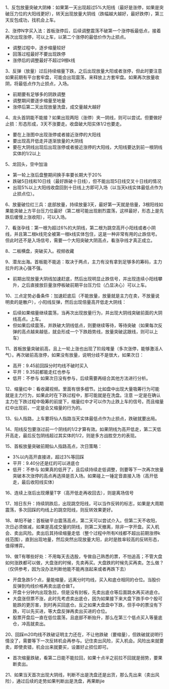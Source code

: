 1、反包放量突破大阴棒：如果第一天出现超过5%大阳线（最好是涨停，如果是突破压力位的大阳线更好），转天出现放量大阴线（跌幅越大越好，最好跌停），第三天反包成功，找机会上车。

2、涨停N字买入法：首板涨停后，后续调整震荡不破第一个涨停板最低点，接着再次出现涨停，可以上车，以第二个涨停的最低价作为止损点。
- 调整过程中，逐步缩量较好
- 回落过程最好不要出现跌停
- 涨停后的调整最好不超过9根k线

3、反弹（放量）过后持续缩量下跌，之后出现放量大阳或者涨停，但此时要注意如果前期有平台套牢盘，可能会出现震荡，来释放上方套牢盘。如果再次放量收阴，将最低点作为止损点，入场。
- 前期要有足够多的阴跌调整
- 调整期间要逐步缩量至地量
- 涨停后第二天出现放量洗盘，成交量越大越好

4、龙头首阴能不能接？如果出现两阳（涨停）夹一阴线，则可以尝试。但要做好止损：形态形成，3天不涨要走。收盘破大阳实体1/2也要走。
- 要在上涨图中出现涨停或者接近涨停的大阳线
- 要出现高开低走并逐渐放量的大阴线
- 要在大阴线出现后出现涨停或者接近涨停的大阳线，大阳线要达到前一根阴线实体的1/2以上

5、龙回头，空中加油
- 第一轮上涨后盘整期间换手率要长期大于20%
- 跌破5日线和10日线（最好跌破十日线），但不能出现5日线交叉十日线的情况
- 出现5%以上大阳线收盘回到十日线上方即可入场（以当天k线实体最低点作为止损点位）。

6、放量破位红三兵：底部放量，持续放量3天，最好第一天就是倍量，3根阳线如果能突破上方平台压力位最好（第二根可能出现剧烈震荡，这样最好，形态上是先跌后缓慢上涨收阳），可以入场。

7、看涨孕线：第一根为超过6%的大阴线，第二根为跳空高开小阳线或者小阴线，并且第二根k线完全被第一根k线实体包住，这是一种非常有用的止跌信号。但此时还不是入场信号，需要一个大阳突破大阴高点，看涨孕线才真正成立。

8、二板横盘，突破买入。视频收藏

9、潜龙出海。首板能不能追：取决于两点，主力有没有拿到足够多的筹码，主力拉升的决心强不强。
- 前期出现放量大阴线加速赶底，然后出现明显止跌信号，并出现连续小阳线攀升，之后直接放巨量涨停板破前期平台压力位（凸显决心）可以上车。

10、三点定势必备条件：加速赶底后（不能放量，放量就是主力在卖，不放量说明卖的是散户），小阳线反弹，然后出现倍量高开低走大阴线：
- 后续如果缩量继续震荡，当再次出现放量行为，并出现大阴线突破前面的大阴线高点。上车。
- 但如果后续震荡，并跌破大阴线低点，则要继续等待，等待突破（如果每次反弹的高点越来越低，就会形成一个下跌趋势线，放量突破这跟线，则可以上车）

11、首板放量突破前高，且上一轮上涨也出现了阶段堆量（多次涨停，能够激活人气）。再次破前高涨停，如果没有放量，说明分歧不是很大，如果次日：
- 高开：9.45前回踩分时均线不破时买入
- 平开：9.35前都能走红也参与
- 低开：不参与
如果次日没有参与，后续需要再结合其他方法进行分析。

12、缩量红中：看收藏视频。里面有很多细节。比如盘中出现大量吸筹行为可能就是主力行为，如果此时在下跌过程中，那可能就是在洗盘。注意  一定是在确认主力在下跌过程中吸筹的前提下，缩量红中才可以作为止跌上车的信号。而且缩量红中出现前，一定是会又缩量的行为的。

13、仙人指路，上车要将仙人指路当天实体最低点作为止损点，跌破就要出局。

14、阳线反包要涨过前一个阴线的1/2才算有效。如果阴线为高开低走，第二天低开高走，最后反包阴线超过其实体的1/2，则是多方战胜空方的表现。

15、首板放量突破前期仙人指路高点，次日策略：
- 3%以内高开直接进，超过3%等回踩
- 平开：9.40分还是红的可以进底仓
- 低开：不参与
如果真的低开了，且后续持续走低调整，则要等下一次再次放量突破本次涨停的高点再选择是否入场。如果碰上一锤定音直接入场（高开低走，最后收阳线实体）

16、连续上涨后出现爆量T字（高开低走再收回去），则是离场信号

17、旭日东升：持续阴跌后，出现跳空阳线，可以当作反转的标志，如果是大周期震荡，多次回踩的均线上的跳空阳线，则反转效果更好。

18、单阳不破：首板破平台震荡高点，第二天可以尝试介入。但第二天不收阳，次日必须做减，如果是高成交量的阴线，则第二天撤离，除非一字开盘。买入机会、卖出风险。卖出后其持续缩量走低（整个过程中所有K线都不超出前期涨停k线范围），直到出现地量，然后突然出现放量大阳，此时是胜率较高的反转形态，值得博弈。

19、做T有哪些好处：不用每天去选股，专做自己熟悉的票，不怕追高；不管大盘如何涨跌都可以做，大盘涨的时候，先卖再买。大盘跌的时候先买再卖。怎么做？（仅供参考，因为没办法判断他能不能再涨起来或者再跌下去）
- 开盘急跌5个点，量能缩量，远离分时均线，买入和底仓相同的仓位。当股价反弹到均线价格再卖出底仓做T。
- 开盘十分钟内出现急拉，但是没有封板，先卖出底仓等后面跳水再买进底仓。
- 大盘涨但票不涨，此时先考虑卖出底仓，因为如果接下来大盘下跌手中个股可能跌的更厉害，到时再买回底仓。反之如果大盘盘中下跌，但手中的票没有下跌，可以先买进，等大盘反弹再卖出买进的仓位。
- 股票开盘后一直在低位震荡，且底部不断抬升，那么在第三个低点买入等量底仓，冲高就卖出。

20、回踩m20均线不跌破证明主力还在，不让他跌破（要缩量），但跌破就说明行情没了，需要等下一次反转机会再参与。记住卖出风险，买入机会。风险出来就要卖，即使卖错，机会出来就要买，设置好止损位即可。
- 首次缩量跌破，看第二日能不能拉回，如果十点半之前拉不回就是弱势，要果断卖出。

21、如果当天首次出现大阴线，判断不出是洗盘还是出货，那么先出来（卖出风险），通过后续的走势如果判断出是洗盘，再果断jie